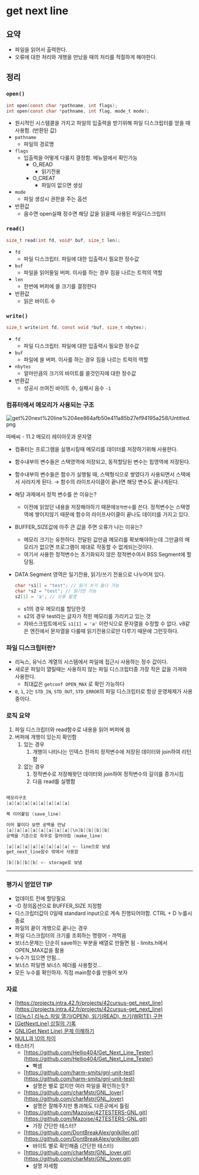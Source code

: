 # get next line

## 요약

- 파일을 읽어서 출력한다.
- 오류에 대한 처리와 개행을 만났을 때의 처리를 적절하게 해야한다.

## 정리

### `open()`

```c
int open(const char *pathname, int flags);
int open(const char *pathname, int flag, mode_t mode);
```

- 원시적인  시스템콜을 가지고 파일의 입출력을 받기위해 파일 디스크립터를 얻을 때 사용함. (반환된 값)
- `pathname`
    - 파일의 경로명
- `flags`
    - 입출력을 어떻게 다룰지 결정함. 메뉴얼에서 확인가능
        - O_READ
            - 읽기전용
        - O_CREAT
            - 파일이 없으면 생성
- `mode`
    - 파일 생성시 권한을  주는 옵션
- 반환값
    - 음수면 open실패 정수면 해당 값을 읽을때 사용된 파일디스크립터

### `read()`

```c
size_t read(int fd, void* buf, size_t len);
```

- `fd`
    - 파일 디스크립터. 파일에 대한 입출력시 필요한 정수값
- `buf`
    - 파일을 읽어들일 버퍼. 이사를 하는 경우 짐을 나르는 트럭의 역할
- `len`
    - 한번에 버퍼에 쓸 크기를 결정한다
- 반환값
    - 읽은 바이트 수

### `write()`

```c
size_t write(int fd, const void *buf, size_t nbytes);
```

- `fd`
    - 파일 디스크립터. 파일에 대한 입출력시 필요한 정수값
- `buf`
    - 파일에 쓸 버퍼. 이사를 하는 경우 짐을 나르는 트럭의 역할
- `nbytes`
    - 얼마만큼의 크기의 바이트를 쓸것인지에 대한 정수값
- 반환값
    - 성공시 쓰여진 바이트 수, 실패시 음수 `-1`

### 컴퓨터에서 메모리가 사용되는 구조

![get%20next%20line%204ee864afb50e411a85b27ef94195a258/Untitled.png](get%20next%20line%204ee864afb50e411a85b27ef94195a258/Untitled.png)

따배씨 - 11.2 메모리 레이아웃과 문자열

- 컴퓨터는 프로그램을 실행시킬때 메모리를 데이터를 저장하기위해 사용한다.
- 함수내부의 변수들은 스택영역에 저장되고, 동적할당된 변수는 힙영역에 저장된다.
- 함수내부의 변수들은 함수가 실행될 때, 스택형식으로 쌓였다가 사용되면서 스택에서 사라지게 된다. → 함수의 라이프사이클이 끝나면 해당 변수도 끝나게된다.
- 해당 과제에서 정적 변수를 쓴 이유는?
    - 이전에 읽었던 내용을 저장해야하기 때문에`정적변수`를 쓴다. 정적변수는 스택영역에 쌓이지않기 때문에 함수의 라이프사이클이 끝나도 데이터를 가지고 있다.
- BUFFER_SIZE값에 아주 큰 값을 주면 오류가 나는 이유는?
    - 메모리 크기는 유한하다. 전달된 값만큼 메모리를 확보해야하는데 그만큼의 메모리가 없으면 프로그램이 제대로 작동할 수 없게되는것이다.
    - 여기서 사용한 정적변수는 초기화되지 않은 정적변수여서 BSS Segment에 할당됨.
- DATA Segment 영역은 일기전용, 읽기/쓰기 전용으로 나누어져 있다.

    ```c
    char *s1[] = "test"; // 읽기 쓰기 둘다 가능
    char *s2 = "test"; // 읽기만 가능
    s2[1] = 'a'; // 오류 발갱
    ```

    - s1의 경우 메모리를 할당한것
    - s2의 경우 test라는 글자가 적힌 메모리를 가리키고 있는 것
    - 자바스크립트에서도  `s1[1] = 'a'` 이런식으로 문자열을 수정할 수 없다. v8같은 엔진에서 문자열을 다룰때 읽기전용으로만 다루기 때문에 그런듯하다.

### 파일 디스크립터란?

- 리눅스, 유닉스 계열의 시스템에서 파일에 접근시 사용하는 정수 값이다.
- 새로운 파일이 열릴때는 사용하지 않는 파일 디스크립터중 가장 작은 값을 가져와 사용한다.
    - 최대값은 `getconf OPEN_MAX` 로 확인 가능하다
- `0`, `1`, `2`는 `STD_IN`, `STD_OUT`, `STD_ERROR`의 파일 디스크립터로 항상 운영체제가 사용중이다.

### 로직 요약

1. 파일 디스크립터와 read함수로 내용을 읽어 버퍼에 씀
2. 버퍼에 개행이 있는지 확인함
    1. 있는 경우
        1. 개행이 나타나는 인덱스 전까지 정적변수에 저장된 데이터와 join하여 리턴함
    2. 없는 경우
        1. 정적변수로 저장해왓던 데이터와 join하여 정적변수의 길이를 증가시킴
        2. 다음 read를 실행함

```c

메모리구조
[a][a][a][a][a][a][a][a]

쭉 이어붙임 (save_line)

이어 붙이다 보면 공백을 만남
[a][a][a][a][a][a][a][a][\n]b][b][b][b]
공백을 기준으로 좌우로 잘라야함 (make_line)

[a][a][a][a][a][a][a][a] <- line으로 보냄
get_next_line함수 밖에서 사용함

[b][b][b][b] <- storage로 보냄
```

---

### 평가시 얻었던 TIP

- 업데이트 전에 할당필요
- -D 정의옵션으로 BUFFER_SIZE 지정함
- 디스크립터값이 0일때 standard input으로 계속 진행되어야함. CTRL + D 누를시 종료
- 파일의 끝이 개행으로 끝나는 경우
- 파일 디스크립터의 크기를 조회하는 명령어 - 까먹음
- 보너스문제는 단순히 save하는 부분을 배열로 만들면 됨 - limits.h에서 OPEN_MAX값을 활용
- 누수가 있으면 안됨...
- 보너스 파일엔 보너스 헤더를 사용할것...
- 모든 누수를 확인하자. 직접 main함수를 만들어 보자

### 자료

- [https://projects.intra.42.fr/projects/42cursus-get_next_line](https://projects.intra.42.fr/projects/42cursus-get_next_line)
- [[리눅스] 리눅스 파일 열기(OPEN), 읽기(READ), 쓰기(WRITE) 구현](https://reakwon.tistory.com/39)
- [[GetNextLine] 삽질의 기록](https://velog.io/@hidaehyunlee/GetNextLine-%EC%82%BD%EC%A7%88%EC%9D%98-%EA%B8%B0%EB%A1%9D)
- [GNL(Get Next Line) 문제 이해하기](https://epicarts.tistory.com/154)
- [NULL과 \0의 차이](https://linuxism.ustd.ip.or.kr/95)
- 테스터기
    - [https://github.com/Hellio404/Get_Next_Line_Tester](https://github.com/Hellio404/Get_Next_Line_Tester)
        - 빡셈
    - [https://github.com/harm-smits/gnl-unit-test](https://github.com/harm-smits/gnl-unit-test)
        - 설명은 별로 없지만 여러 파일을 확인하는듯?
    - [https://github.com/charMstr/GNL_lover](https://github.com/charMstr/GNL_lover)
        - 설명은 잘해주지만 통과해도 다른곳에서 틀림
    - [https://github.com/Mazoise/42TESTERS-GNL.git](https://github.com/Mazoise/42TESTERS-GNL.git)
        - 가장 간단한 테스터?
    - [https://github.com/DontBreakAlex/gnlkiller.git](https://github.com/DontBreakAlex/gnlkiller.git)
        - 바이트 별로 확인해줌 (간단한 테스터)
    - [https://github.com/charMstr/GNL_lover.git](https://github.com/charMstr/GNL_lover.git)
        - 설명 자세함